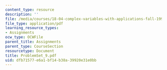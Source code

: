 ```yaml
---
content_type: resource
description: ''
file: /media/courses/18-04-complex-variables-with-applications-fall-1999/dfb71577e6a1bf14b38a39920e31e0bb_ProblemSet_9.pdf
file_type: application/pdf
learning_resource_types:
- Assignments
ocw_type: OCWFile
parent_title: Assignments
parent_type: CourseSection
resourcetype: Document
title: ProblemSet_9.pdf
uid: dfb71577-e6a1-bf14-b38a-39920e31e0bb
---
```

